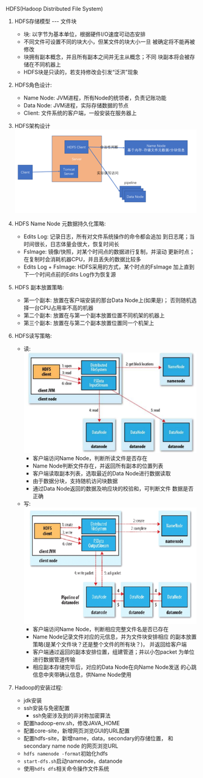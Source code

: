 HDFS(Hadoop Distributed File System)
1. HDFS存储模型 --- 文件块
    - 块: 以字节为基本单位，根据硬件I/O速度可动态安排
    - 不同文件可设置不同的块大小，但某文件的块大小一旦
    被确定将不能再被修改
    - 块拥有副本概念，并且所有副本之间并无主从概念；不同
    块副本将会被存储在不同机器上
    - HDFS块是只读的，若支持修改会引发“泛洪”现象
    
2. HDFS角色设计:
    - Name Node: JVM进程，所有Node的统领者，负责记账功能
    - Data Node: JVM进程，实际存储数据的节点
    - Client: 文件系统的客户端，一般安装在服务器上

3. HDFS架构设计
    ![](./images/hdfs架构.png)

4. HDFS Name Node 元数据持久化策略:
    - Edits Log: 记录日志，所有对文件系统操作的命令都会追加
    到日志尾；当时间很长，日志体量会很大，恢复时间长
    - FsImage: 镜像/快照，对某个时间点的数据进行复制，并滚动
    更新时点；在复制时会消耗机器CPU，并且丢失的数据比较多
    - Edits Log + FsImage: HDFS采用的方式，某个时点的FsImage
    加上直到下一个时间点前的Edits Log作为恢复源
    
5. HDFS 副本放置策略:
    - 第一个副本: 放置在客户端安装的那台Data Node上(如果是)；
    否则随机选择一台CPU占用率不高的机器
    - 第二个副本: 放置在与第一个副本放置位置不同机架的机器上
    - 第三个副本: 放置在与第二个副本放置位置同一个机架上
 
6. HDFS读写策略:
    - 读:
    ![](./images/hdfsRead.png)
        - 客户端访问Name Node，判断所读文件是否存在
        - Name Node判断文件存在，并返回所有副本的位置列表
        - 客户端读取副本列表，选取最近的Data Node进行数据读取
        - 由于数据分块，支持随机访问块数据
        - 通过Data Node返回的数据及响应块的校验和，可判断文件
        数据是否正确
    - 写:
    ![](./images/hdfsWrite.png)
        - 客户端访问Name Node，判断相应完整文件名是否已存在
        - Name Node记录文件对应的元信息，并为文件块安排相应
        的副本放置策略(是某个文件块？还是整个文件的所有块？)，
        并返回给客户端
        - 客户端通过返回的副本安排位置，组建管道；并以小包packet
        为单位进行数据管道传输
        - 相应副本存储完毕后，对应的Data Node在向Name Node发送
        的心跳信息中夹带确认信息，供Name Node使用

7. Hadoop的安装过程:
    - jdk安装
    - ssh安装与免密配置
        - ssh免密涉及到的非对称加密算法
    - 配置hadoop-env.sh，修改JAVA_HOME
    - 配置core-site，新增网页浏览GUI的URL配置
    - 配置hdfs-site，新增name，data，secondary的存储位置，
    和secondary name node 的网页浏览URL
    - `hdfs namenode -format`初始化hdfs
    - `start-dfs.sh`启动namenode，datanode
    - 使用`hdfs dfs`相关命令操作文件系统
